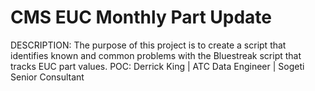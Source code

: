 # CMS EUC Monthly Part Update
DESCRIPTION: The purpose of this project is to create a script that identifies known and common problems with the Bluestreak script that tracks EUC part values.
POC: Derrick King | ATC Data Engineer | Sogeti Senior Consultant
